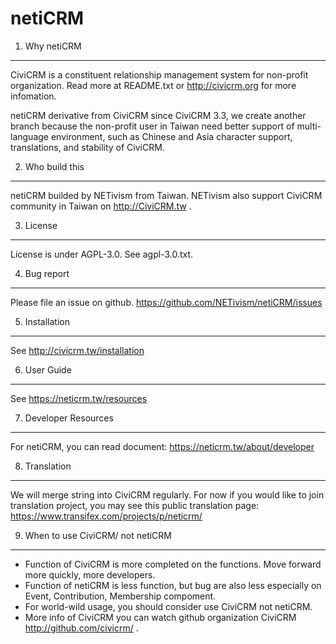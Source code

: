 netiCRM
==============

1. Why netiCRM
--------------
CiviCRM is a constituent relationship management system for non-profit organization. 
Read more at README.txt or http://civicrm.org for more infomation.

netiCRM derivative from CiviCRM since CiviCRM 3.3, we create another branch because the non-profit user in Taiwan need better support of multi-language environment, such as Chinese and Asia character support, translations, and stability of CiviCRM.


2. Who build this
--------------
netiCRM builded by NETivism from Taiwan.
NETivism also support CiviCRM community in Taiwan on http://CiviCRM.tw .


3. License
--------------
License is under AGPL-3.0. See agpl-3.0.txt.


4. Bug report
--------------
Please file an issue on github.
https://github.com/NETivism/netiCRM/issues


5. Installation
--------------
See http://civicrm.tw/installation


6. User Guide
--------------
See https://neticrm.tw/resources


7. Developer Resources
--------------
For netiCRM, you can read document:
https://neticrm.tw/about/developer


8. Translation
--------------
We will merge string into CiviCRM regularly.
For now if you would like to join translation project, you may see this public translation page:
https://www.transifex.com/projects/p/neticrm/


9. When to use CiviCRM/ not netiCRM
-----------------------------------
- Function of CiviCRM is more completed on the functions. Move forward more quickly, more developers.
- Function of netiCRM is less function, but bug are also less especially on Event, Contribution, Membership compoment.
- For world-wild usage, you should consider use CiviCRM not netiCRM.
- More info of CiviCRM you can watch github organization CiviCRM http://github.com/civicrm/ .

